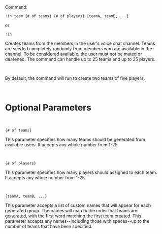 Command:

`!in team {# of teams} {# of players} {teamA, teamB, ...}`

or

`!in`

Creates teams from the members in the user's voice chat channel. Teams are seeded completely randomly from members who are available in the channel. To be considered available, the user must not be muted or deafened. The command can handle up to 25 teams and up to 25 players.

<br>

By default, the command will run to create two teams of five players.

<br>

# Optional Parameters

<br>

`{# of teams}`

This parameter specifies how many teams should be generated from available users. It accepts any whole number from 1-25.

<br>

`{# of players}`

This parameter specifies how many players should assigned to each team. It accepts any whole number from 1-25.

<br>

`{teamA, teamB, ...}`

This parameter accepts a list of custom names that will appear for each generated group. The names will map to the order that teams are generated, with the first word matching the first team created. This parameter accepts any names--including those with spaces--up to the number of teams that have been specified.

